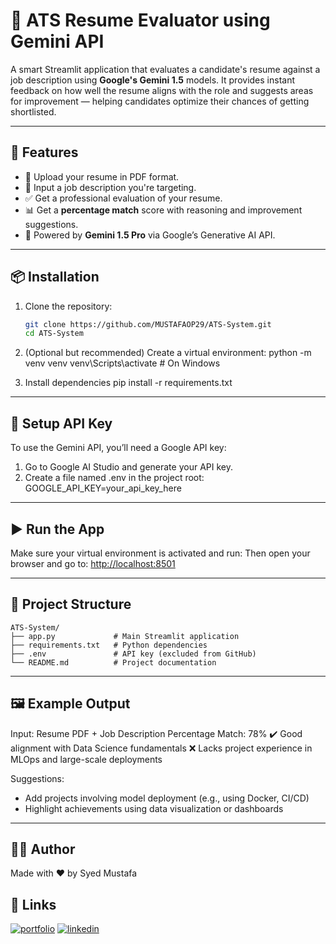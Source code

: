 # 🧾 ATS Resume Evaluator using Gemini API

A smart Streamlit application that evaluates a candidate's resume against a job description using **Google's Gemini 1.5** models. It provides instant feedback on how well the resume aligns with the role and suggests areas for improvement — helping candidates optimize their chances of getting shortlisted.

---

## 🚀 Features

- 📄 Upload your resume in PDF format.
- 📝 Input a job description you're targeting.
- ✅ Get a professional evaluation of your resume.
- 📊 Get a **percentage match** score with reasoning and improvement suggestions.
- 🤖 Powered by **Gemini 1.5 Pro** via Google’s Generative AI API.

---

## 📦 Installation

1. Clone the repository:
   ```bash
   git clone https://github.com/MUSTAFAOP29/ATS-System.git
   cd ATS-System

2. (Optional but recommended) Create a virtual environment:
python -m venv venv
venv\Scripts\activate   # On Windows

3. Install dependencies
   pip install -r requirements.txt

---

## 🔐 Setup API Key
To use the Gemini API, you’ll need a Google API key:
1. Go to Google AI Studio and generate your API key.
2. Create a file named .env in the project root:
   GOOGLE_API_KEY=your_api_key_here

---

## ▶️ Run the App

Make sure your virtual environment is activated and run:
Then open your browser and go to: [http://localhost:8501](http://localhost:8501)

---
## 📁 Project Structure

```text
ATS-System/
├── app.py             # Main Streamlit application
├── requirements.txt   # Python dependencies
├── .env               # API key (excluded from GitHub)
└── README.md          # Project documentation
```
---

## 🖼️ Example Output
Input: Resume PDF + Job Description
Percentage Match: 78%
✔️ Good alignment with Data Science fundamentals
❌ Lacks project experience in MLOps and large-scale deployments

Suggestions:
- Add projects involving model deployment (e.g., using Docker, CI/CD)
- Highlight achievements using data visualization or dashboards

---
## 👨‍💻 Author
Made with ❤️ by Syed Mustafa
## 🔗 Links
[![portfolio](https://img.shields.io/badge/my_portfolio-000?style=for-the-badge&logo=ko-fi&logoColor=white)](https://www.linkedin.com/in/syedmustafa29/)
[![linkedin](https://img.shields.io/badge/linkedin-0A66C2?style=for-the-badge&logo=linkedin&logoColor=white)]([https://www.linkedin.com/](https://www.linkedin.com/in/syedmustafa29/))
